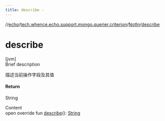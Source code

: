 ```yaml
---
title: describe -
---
```

//[echo](../../index.md)/[tech.whence.echo.support.mongo.querier.criterion](../index.md)/[NotIn](index.md)/[describe](describe.md)



# describe  
[jvm]  
Brief description  


描述当前操作字段及其值



#### Return  


String

  
Content  
open override fun [describe](describe.md)(): [String](https://kotlinlang.org/api/latest/jvm/stdlib/kotlin/-string/index.html)  



